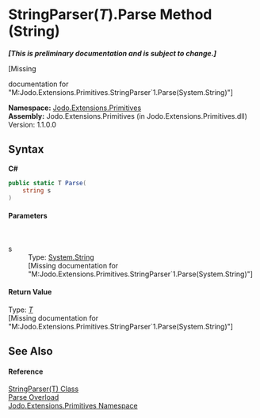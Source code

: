 # StringParser(*T*).Parse Method (String)
 _**\[This is preliminary documentation and is subject to change.\]**_

\[Missing <summary> documentation for "M:Jodo.Extensions.Primitives.StringParser`1.Parse(System.String)"\]

**Namespace:**&nbsp;<a href="N_Jodo_Extensions_Primitives">Jodo.Extensions.Primitives</a><br />**Assembly:**&nbsp;Jodo.Extensions.Primitives (in Jodo.Extensions.Primitives.dll) Version: 1.1.0.0

## Syntax

**C#**<br />
``` C#
public static T Parse(
	string s
)
```


#### Parameters
&nbsp;<dl><dt>s</dt><dd>Type: <a href="https://docs.microsoft.com/dotnet/api/system.string" target="_blank" rel="noopener noreferrer">System.String</a><br />\[Missing <param name="s"/> documentation for "M:Jodo.Extensions.Primitives.StringParser`1.Parse(System.String)"\]</dd></dl>

#### Return Value
Type: <a href="T_Jodo_Extensions_Primitives_StringParser_1">*T*</a><br />\[Missing <returns> documentation for "M:Jodo.Extensions.Primitives.StringParser`1.Parse(System.String)"\]

## See Also


#### Reference
<a href="T_Jodo_Extensions_Primitives_StringParser_1">StringParser(T) Class</a><br /><a href="Overload_Jodo_Extensions_Primitives_StringParser_1_Parse">Parse Overload</a><br /><a href="N_Jodo_Extensions_Primitives">Jodo.Extensions.Primitives Namespace</a><br />